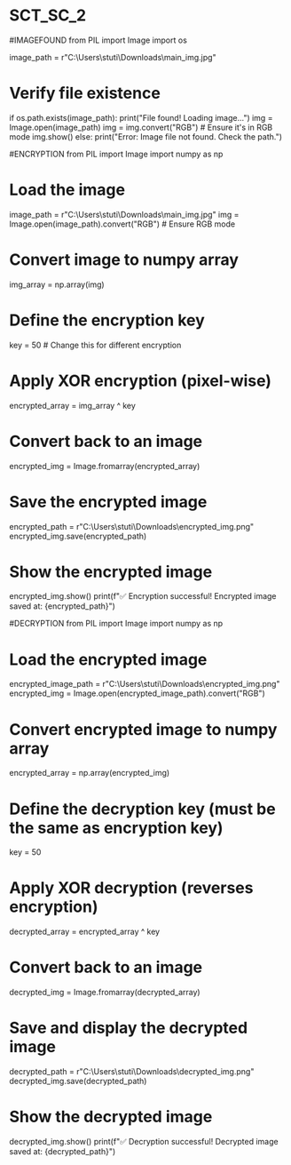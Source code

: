 # SCT_SC_2
#IMAGEFOUND
from PIL import Image
import os

image_path = r"C:\Users\stuti\Downloads\main_img.jpg"

# Verify file existence
if os.path.exists(image_path):
    print("File found! Loading image...")
    img = Image.open(image_path)
    img = img.convert("RGB")  # Ensure it's in RGB mode
    img.show()
else:
    print("Error: Image file not found. Check the path.")


#ENCRYPTION
from PIL import Image
import numpy as np

# Load the image
image_path = r"C:\Users\stuti\Downloads\main_img.jpg"
img = Image.open(image_path).convert("RGB")  # Ensure RGB mode

# Convert image to numpy array
img_array = np.array(img)

# Define the encryption key
key = 50  # Change this for different encryption

# Apply XOR encryption (pixel-wise)
encrypted_array = img_array ^ key

# Convert back to an image
encrypted_img = Image.fromarray(encrypted_array)

# Save the encrypted image
encrypted_path = r"C:\Users\stuti\Downloads\encrypted_img.png"
encrypted_img.save(encrypted_path)

# Show the encrypted image
encrypted_img.show()
print(f"✅ Encryption successful! Encrypted image saved at: {encrypted_path}")


#DECRYPTION
from PIL import Image
import numpy as np

# Load the encrypted image
encrypted_image_path = r"C:\Users\stuti\Downloads\encrypted_img.png"
encrypted_img = Image.open(encrypted_image_path).convert("RGB")

# Convert encrypted image to numpy array
encrypted_array = np.array(encrypted_img)

# Define the decryption key (must be the same as encryption key)
key = 50  

# Apply XOR decryption (reverses encryption)
decrypted_array = encrypted_array ^ key
                                
# Convert back to an image
decrypted_img = Image.fromarray(decrypted_array)

# Save and display the decrypted image
decrypted_path = r"C:\Users\stuti\Downloads\decrypted_img.png"
decrypted_img.save(decrypted_path)

# Show the decrypted image
decrypted_img.show()
print(f"✅ Decryption successful! Decrypted image saved at: {decrypted_path}")
